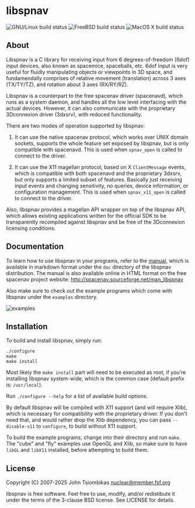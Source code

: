 libspnav
========

![GNU/Linux build status](https://github.com/FreeSpacenav/libspnav/actions/workflows/build_gnulinux.yml/badge.svg)
![FreeBSD build status](https://github.com/FreeSpacenav/libspnav/actions/workflows/build_freebsd.yml/badge.svg)
![MacOS X build status](https://github.com/FreeSpacenav/libspnav/actions/workflows/build_macosx.yml/badge.svg)

About
-----
Libspnav is a C library for receiving input from 6 degrees-of-freedom (6dof)
input devices, also known as spacemice, spaceballs, etc. 6dof input is very
useful for fluidly manipulating objects or viewpoints in 3D space, and
fundamendally comprises of relative movement (translation) across 3 axes
(TX/TY/TZ), and rotation about 3 axes (RX/RY/RZ).

Libspnav is a counterpart to the free spacenav driver (spacenavd), which runs as
a system daemon, and handles all the low level interfacing with the actual
devices. However, it can also communicate with the proprietary 3Dconnexion
driver (3dxsrv), with reduced functionality.

There are two modes of operation supported by libspnav:

  1. It can use the native spacenav protocol, which works over UNIX domain
     sockets, supports the whole feature set exposed by libspnav, but is only
     compatible with spacenavd. This is used when `spnav_open` is called to
     connect to the driver.

  2. It can use the X11 magellan protocol, based on X `ClientMessage` events,
     which is compatible with both spacenavd and the proprietary 3dxsrv, but
     only supports a limited subset of features. Basically just receiving input
     events and changing sensitivity, no queries, device information, or
     configuration management. This is used when `spnav_x11_open` is called to
     connect to the driver.

Also, libspnav provides a magellan API wrapper on top of the libspnav API, which
allows existing applications written for the official SDK to be transparently
recompiled against libspnav and be free of the 3Dconnexion licensing conditions.

Documentation
-------------
To learn how to use libspnav in your programs, refer to the [manual](doc/manual.md),
which is available in markdown format under the `doc` directory of the libspnav
distribution. The manual is also available online in HTML format on the free
spacenav project website: http://spacenav.sourceforge.net/man_libspnav

Also make sure to check out the example programs which come with libspnav under
the `examples` directory.

![examples](http://spacenav.sourceforge.net/images/exbar.png)


Installation
------------
To build and install libspnav, simply run:

    ./configure
    make
    make install

Most likely the `make install` part will need to be executed as root, if you're
installing libspnav system-wide, which is the common case
(default prefix is: `/usr/local`).

Run `./configure --help` for a list of available build options.

By default libspnav will be compiled with X11 support (and will require Xlib),
which is necessary for compatibility with the proprietary driver. If you don't
need that, and would rather drop the Xlib dependency, you can pass
`--disable-x11` to `configure`, to build without X11 support.

To build the example programs, change into their directory and run `make`. The
"cube" and "fly" examples use OpenGL and Xlib, so make sure to have `libGL` and
`libX11` installed, before attempting to build them.


License
-------
Copyright (C) 2007-2025 John Tsiombikas <nuclear@member.fsf.org>

libspnav is free software. Feel free to use, modify, and/or redistibute it
under the terms of the 3-clause BSD license. See LICENSE for details.
